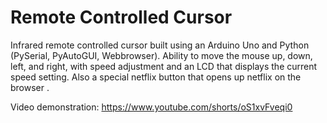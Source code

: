﻿# Remote Controlled Cursor

  Infrared remote controlled cursor built using an Arduino Uno and Python (PySerial, PyAutoGUI, Webbrowser). Ability to move the mouse up, down, left, and right, with speed adjustment and an LCD that displays the current speed setting. Also a special netflix button that opens up netflix on the browser .

Video demonstration: https://www.youtube.com/shorts/oS1xvFveqi0
